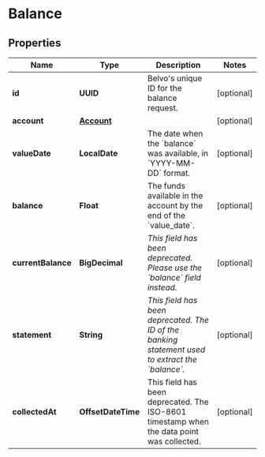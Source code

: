 

# Balance


## Properties

| Name | Type | Description | Notes |
|------------ | ------------- | ------------- | -------------|
|**id** | **UUID** | Belvo&#39;s unique ID for the balance request. |  [optional] |
|**account** | [**Account**](Account.md) |  |  [optional] |
|**valueDate** | **LocalDate** | The date when the &#x60;balance&#x60; was available, in &#x60;YYYY-MM-DD&#x60; format. |  [optional] |
|**balance** | **Float** | The funds available in the account by the end of the &#x60;value_date&#x60;. |  [optional] |
|**currentBalance** | **BigDecimal** | *This field has been deprecated. Please use the &#x60;balance&#x60; field instead.*  |  [optional] |
|**statement** | **String** | *This field has been deprecated.*  *The ID of the banking statement used to extract the &#x60;balance&#x60;.*  |  [optional] |
|**collectedAt** | **OffsetDateTime** | This field has been deprecated.  The ISO-8601 timestamp when the data point was collected.  |  [optional] |




